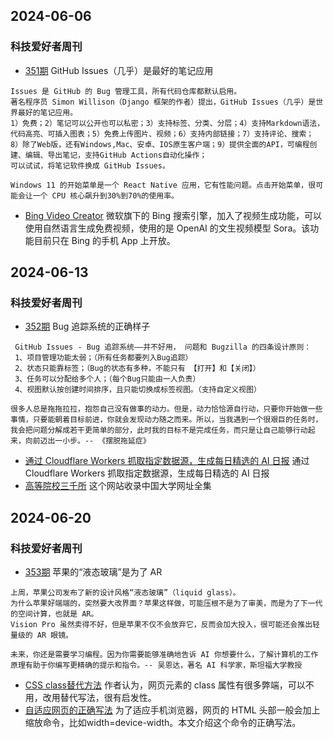 ## 2024-06-06
### 科技爱好者周刊
* [351期](https://github.com/ruanyf/weekly/blob/master/docs/issue-351.md) GitHub Issues（几乎）是最好的笔记应用
```
Issues 是 GitHub 的 Bug 管理工具，所有代码仓库都默认启用。
著名程序员 Simon Willison（Django 框架的作者）提出，GitHub Issues（几乎）是世界最好的笔记应用。
1）免费；2）笔记可以公开也可以私密；3）支持标签、分类、分层；4）支持Markdown语法，代码高亮、可插入图表；5）免费上传图片、视频；6）支持内部链接；7）支持评论、搜索；
8）除了Web版，还有Windows,Mac、安卓、IOS原生客户端；9）提供全面的API，可编程创建、编辑、导出笔记，支持GitHub Actions自动化操作；
可以试试，将笔记软件换成 GitHub Issues。

Windows 11 的开始菜单是一个 React Native 应用，它有性能问题。点击开始菜单，很可能会让一个 CPU 核心飙升到30%到70%的使用率。
```
* [Bing Video Creator](https://www.bing.com/images/create/make-a-video/645d21a9470d4f4388cf46635f40809d) 微软旗下的 Bing 搜索引擎，加入了视频生成功能，可以使用自然语言生成免费视频，使用的是 OpenAI 的文生视频模型 Sora。该功能目前只在 Bing 的手机 App 上开放。

## 2024-06-13
### 科技爱好者周刊
* [352期](https://github.com/ruanyf/weekly/blob/master/docs/issue-352.md) Bug 追踪系统的正确样子
```
 GitHub Issues - Bug 追踪系统——并不好用， 问题和 Bugzilla 的四条设计原则：
 1、项目管理功能太弱；（所有任务都要列入Bug追踪）
 2、状态只能靠标签；（Bug的状态有多种，不能只有 【打开】和【关闭】）
 3、任务可以分配给多个人；（每个Bug只能由一人负责）
 4、视图默认按创建时间排序，且只能切换成标签视图。（支持自定义视图）

很多人总是拖拖拉拉，抱怨自己没有做事的动力。但是，动力恰恰源自行动，只要你开始做一些事情，只要能朝着目标前进，你就会发现动力随之而来。所以，当我遇到一个很艰巨的任务时，我会把问题分解成若干更简单的部分，此时我的目标不是完成任务，而只是让自己能够行动起来，向前迈出一小步。-- 《摆脱拖延症》
```
* [通过 Cloudflare Workers 抓取指定数据源，生成每日精选的 AI 日报](https://github.com/justlovemaki/CloudFlare-AI-Insight-Daily) 通过 Cloudflare Workers 抓取指定数据源，生成每日精选的 AI 日报
* [高等院校三千所](https://laosheng.top/fuwu/yuanxiao) 这个网站收录中国大学网址全集


## 2024-06-20
### 科技爱好者周刊
* [353期](https://github.com/ruanyf/weekly/blob/master/docs/issue-353.md) 苹果的“液态玻璃”是为了 AR
```
上周，苹果公司发布了新的设计风格“液态玻璃”（liquid glass）。
为什么苹果好端端的，突然要大改界面？苹果这样做，可能压根不是为了审美，而是为了下一代的空间计算，也就是 AR。
Vision Pro 虽然卖得不好，但是苹果不仅不会放弃它，反而会加大投入，很可能还会推出轻量级的 AR 眼镜。

未来，你还是需要学习编程。因为你需要能够准确地告诉 AI 你想要什么，了解计算机的工作原理有助于你编写更精确的提示和指令。-- 吴恩达，著名 AI 科学家，斯坦福大学教授
```
* [CSS class替代方法](https://www.keithcirkel.co.uk/css-classes-considered-harmful/) 作者认为，网页元素的 class 属性有很多弊端，可以不用，改用替代写法，很有启发性。
* [自适应网页的正确写法](https://lukeplant.me.uk/blog/posts/you-can-stop-using-user-scalable-no-and-maximum-scale-1-in-viewport-meta-tags-now/) 为了适应手机浏览器，网页的 HTML 头部一般会加上缩放命令，比如width=device-width。本文介绍这个命令的正确写法。

